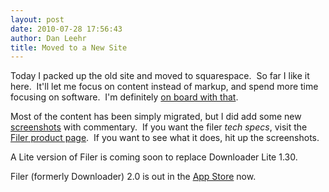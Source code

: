 ```yaml
---
layout: post
date: 2010-07-28 17:56:43
author: Dan Leehr
title: Moved to a New Site
---
```


Today I packed up the old site and moved to squarespace.&nbsp; So far I like it here.&nbsp; It'll let me focus on content instead of markup, and spend more time focusing on software.&nbsp; I'm definitely [on board with that](/about/).

Most of the content has been simply migrated, but I did add some new [screenshots](/filer-screenshots/) with commentary.&nbsp; If you want the filer _tech specs_, visit the [Filer product page](/filer/).&nbsp; If you want to see what it does, hit up the screenshots.

A Lite version of Filer is coming soon to replace Downloader Lite 1.30.&nbsp;

Filer (formerly Downloader) 2.0 is out in the [App Store](http://itunes.apple.com/WebObjects/MZStore.woa/wa/viewSoftware?id=318884764) now.
